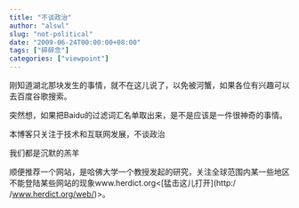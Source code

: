 ```yaml
---
title: "不谈政治"
author: "alswl"
slug: "not-political"
date: "2009-06-24T00:00:00+08:00"
tags: ["碎碎念"]
categories: ["viewpoint"]
---
```


刚知道湖北那块发生的事情，就不在这儿说了，以免被河蟹，如果各位有兴趣可以去百度谷歌搜索。

突然想，如果把Baidu的过滤词汇名单取出来，是不是应该是一件很神奇的事情。

本博客只关注于技术和互联网发展，不谈政治

我们都是沉默的羔羊

顺便推荐一个网站，是哈佛大学一个教授发起的研究，关注全球范围内某一些地区不能登陆某些网站的现象www.herdict.org<[猛击这儿打开](http:/
/www.herdict.org/web/)>。

